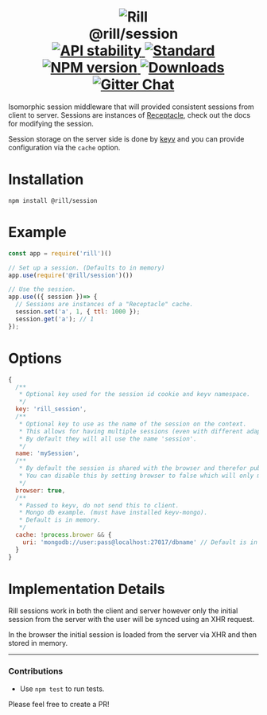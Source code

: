 <h1 align="center">
  <!-- Logo -->
  <img src="https://raw.githubusercontent.com/rill-js/rill/master/Rill-Icon.jpg" alt="Rill"/>
  <br/>
  @rill/session
	<br/>

  <!-- Stability -->
  <a href="https://nodejs.org/api/documentation.html#documentation_stability_index">
    <img src="https://img.shields.io/badge/stability-stable-brightgreen.svg?style=flat-square" alt="API stability"/>
  </a>
  <!-- Standard -->
  <a href="https://github.com/feross/standard">
    <img src="https://img.shields.io/badge/code%20style-standard-brightgreen.svg?style=flat-square" alt="Standard"/>
  </a>
  <!-- NPM version -->
  <a href="https://npmjs.org/package/@rill/session">
    <img src="https://img.shields.io/npm/v/@rill/session.svg?style=flat-square" alt="NPM version"/>
  </a>
  <!-- Downloads -->
  <a href="https://npmjs.org/package/@rill/session">
    <img src="https://img.shields.io/npm/dm/@rill/session.svg?style=flat-square" alt="Downloads"/>
  </a>
  <!-- Gitter Chat -->
  <a href="https://gitter.im/rill-js/rill">
    <img src="https://img.shields.io/gitter/room/rill-js/rill.svg?style=flat-square" alt="Gitter Chat"/>
  </a>
</h1>

Isomorphic session middleware that will provided consistent sessions from client to server.
Sessions are instances of [Receptacle](https://github.com/DylanPiercey/receptacle), check out the docs for modifying the session.

Session storage on the server side is done by [keyv](https://github.com/lukechilds/keyv) and you can provide configuration via the `cache` option.

# Installation

```console
npm install @rill/session
```

# Example

```javascript
const app = require('rill')()

// Set up a session. (Defaults to in memory)
app.use(require('@rill/session')())

// Use the session.
app.use(({ session })=> {
  // Sessions are instances of a "Receptacle" cache.
  session.set('a', 1, { ttl: 1000 });
  session.get('a'); // 1
});
```

# Options

```js
{
  /**
   * Optional key used for the session id cookie and keyv namespace.
   */
  key: 'rill_session',
  /**
   * Optional key to use as the name of the session on the context.
   * This allows for having multiple sessions (even with different adapters) all with different names.
   * By default they will all use the name 'session'.
   */
  name: 'mySession',
  /**
   * By default the session is shared with the browser and therefor public.
   * You can disable this by setting browser to false which will only make the session visible server side and disables the sync apis.
   */
  browser: true,
  /**
   * Passed to keyv, do not send this to client.
   * Mongo db example. (must have installed keyv-mongo).
   * Default is in memory.
   */
  cache: !process.brower && {
    uri: 'mongodb://user:pass@localhost:27017/dbname' // Default is in memory (see keyv uri).
  }
}
```

# Implementation Details
Rill sessions work in both the client and server however only the initial session from the server with the user will be synced using an XHR request.

In the browser the initial session is loaded from the server via XHR and then stored in memory.

---

### Contributions

* Use `npm test` to run tests.

Please feel free to create a PR!
